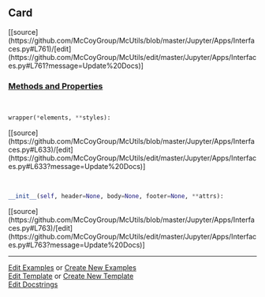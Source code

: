 ## <a id="McUtils.Jupyter.Apps.Interfaces.Card">Card</a> 
<div class="docs-source-link" markdown="1">
[[source](https://github.com/McCoyGroup/McUtils/blob/master/Jupyter/Apps/Interfaces.py#L761)/[edit](https://github.com/McCoyGroup/McUtils/edit/master/Jupyter/Apps/Interfaces.py#L761?message=Update%20Docs)]
</div>



<div class="collapsible-section">
 <div class="collapsible-section collapsible-section-header" markdown="1">
 
### <a class="collapse-link" data-toggle="collapse" href="#methods">Methods and Properties</a> <a class="float-right" data-toggle="collapse" href="#methods"><i class="fa fa-chevron-down"></i></a>

 </div>
 <div class="collapsible-section collapsible-section-body collapse" id="methods" markdown="1">

<a id="McUtils.Jupyter.JHTML.JHTML.JHTML.Bootstrap.Card" class="docs-object-method">&nbsp;</a> 
```python
wrapper(*elements, **styles): 
```
<div class="docs-source-link" markdown="1">
[[source](https://github.com/McCoyGroup/McUtils/blob/master/Jupyter/Apps/Interfaces.py#L633)/[edit](https://github.com/McCoyGroup/McUtils/edit/master/Jupyter/Apps/Interfaces.py#L633?message=Update%20Docs)]
</div>

<a id="McUtils.Jupyter.Apps.Interfaces.Card.__init__" class="docs-object-method">&nbsp;</a> 
```python
__init__(self, header=None, body=None, footer=None, **attrs): 
```
<div class="docs-source-link" markdown="1">
[[source](https://github.com/McCoyGroup/McUtils/blob/master/Jupyter/Apps/Interfaces.py#L763)/[edit](https://github.com/McCoyGroup/McUtils/edit/master/Jupyter/Apps/Interfaces.py#L763?message=Update%20Docs)]
</div>

 </div>
</div>




___

[Edit Examples](https://github.com/McCoyGroup/McUtils/edit/gh-pages/ci/examples/McUtils/Jupyter/Apps/Interfaces/Card.md) or 
[Create New Examples](https://github.com/McCoyGroup/McUtils/new/gh-pages/?filename=ci/examples/McUtils/Jupyter/Apps/Interfaces/Card.md) <br/>
[Edit Template](https://github.com/McCoyGroup/McUtils/edit/gh-pages/ci/docs/McUtils/Jupyter/Apps/Interfaces/Card.md) or 
[Create New Template](https://github.com/McCoyGroup/McUtils/new/gh-pages/?filename=ci/docs/templates/McUtils/Jupyter/Apps/Interfaces/Card.md) <br/>
[Edit Docstrings](https://github.com/McCoyGroup/McUtils/edit/master/Jupyter/Apps/Interfaces.py#L761?message=Update%20Docs)